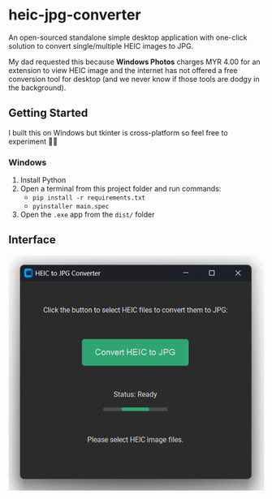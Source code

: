 # heic-jpg-converter

An open-sourced standalone simple desktop application with one-click solution to convert single/multiple HEIC images to JPG.

My dad requested this because **Windows Photos** charges MYR 4.00 for an extension to view HEIC image and the internet has not offered a free conversion tool for desktop (and we never know if those tools are dodgy in the background).

## Getting Started

I built this on Windows but tkinter is cross-platform so feel free to experiment 🚀✨

### Windows

1. Install Python
1. Open a terminal from this project folder and run commands:
   - `pip install -r requirements.txt`
   - `pyinstaller main.spec`
1. Open the `.exe` app from the `dist/` folder

## Interface

![Sample Screenshot](assets/sample.png 'Sample Screenshot')
